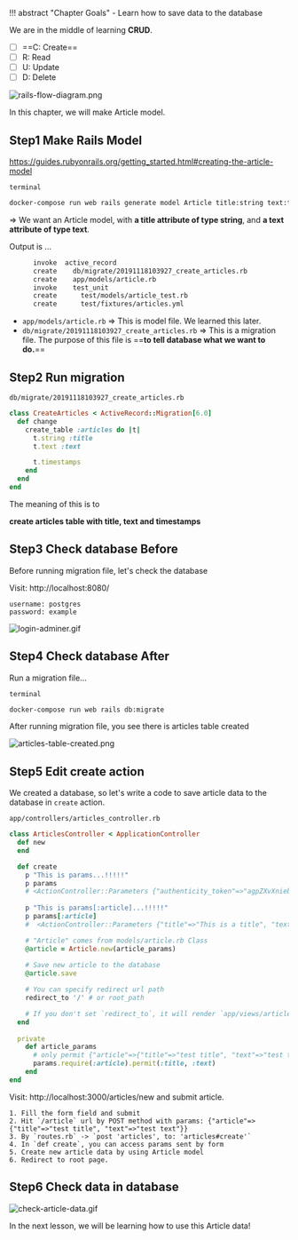 !!! abstract "Chapter Goals"
    - Learn how to save data to the database

We are in the middle of learning **CRUD**.

* [ ] ==C: Create==
* [ ] R: Read
* [ ] U: Update
* [ ] D: Delete

![rails-flow-diagram.png](https://storage.googleapis.com/coderhackers-assets/the-complete-webdev-with-rails-2020/rails-guide-basics/rails-flow-diagram.png)


In this chapter, we will make Article model.

## Step1 Make Rails Model

https://guides.rubyonrails.org/getting_started.html#creating-the-article-model

`terminal`
```bash
docker-compose run web rails generate model Article title:string text:text
```
=> We want an Article model, with **a title attribute of type string**, and **a text attribute of type text**.

Output is ...

```bash hl_lines="2 3"
      invoke  active_record
      create    db/migrate/20191118103927_create_articles.rb
      create    app/models/article.rb
      invoke    test_unit
      create      test/models/article_test.rb
      create      test/fixtures/articles.yml
```

- `app/models/article.rb`
=> This is model file. We learned this later.
- `db/migrate/20191118103927_create_articles.rb`
=> This is a migration file. The purpose of this file is ==**to tell database what we want to do.**==


## Step2 Run migration
`db/migrate/20191118103927_create_articles.rb`
```ruby hl_lines="3"
class CreateArticles < ActiveRecord::Migration[6.0]
  def change
    create_table :articles do |t|
      t.string :title
      t.text :text

      t.timestamps
    end
  end
end
```

The meaning of this is to

**create articles table with title, text and timestamps**


## Step3 Check database **Before**

Before running migration file, let's check the database

Visit: http://localhost:8080/

```
username: postgres
password: example
```

![login-adminer.gif](https://storage.googleapis.com/coderhackers-assets/the-complete-webdev-with-rails-2020/rails-guide-basics/login-adminer.gif)


## Step4 Check database **After**

Run a migration file...

`terminal`
```bash
docker-compose run web rails db:migrate
```

After running migration file, you see there is articles table created

![articles-table-created.png](https://storage.googleapis.com/coderhackers-assets/the-complete-webdev-with-rails-2020/rails-guide-basics/articles-table-created.png)

## Step5 Edit **create** action
We created a database, so let's write a code to save article data to the database in `create` action.

`app/controllers/articles_controller.rb`
```ruby
class ArticlesController < ApplicationController
  def new
  end

  def create
    p "This is params...!!!!!"
    p params
    # <ActionController::Parameters {"authenticity_token"=>"agpZXvXnieb3Sj+us7Xr2ZVqaTwu29OZULDPrlFj6pdhLWO8vraoFXfuCsLMMuHxYPvyBTfxqOF1l6CGXtY1dA==", "article"=>{"title"=>"tetete", "text"=>"jiojio"}, "commit"=>"Save Article", "controller"=>"articles", "action"=>"create"} permitted: false>
    
    p "This is params[:article]...!!!!!"
    p params[:article]
    #  <ActionController::Parameters {"title"=>"This is a title", "text"=>"hogehoge text"} permitted: false>

    # "Article" comes from models/article.rb Class
    @article = Article.new(article_params)
    
    # Save new article to the database
    @article.save

    # You can specify redirect url path
    redirect_to '/' # or root_path

    # If you don't set `redirect_to`, it will render `app/views/articles/create.html.erb`
  end
   
  private
    def article_params
      # only permit {"article"=>{"title"=>"test title", "text"=>"test text"}} like this
      params.require(:article).permit(:title, :text)
    end
end
```

Visit: http://localhost:3000/articles/new and submit article.

```
1. Fill the form field and submit
2. Hit `/article` url by POST method with params: {"article"=>{"title"=>"test title", "text"=>"test text"}}
3. By `routes.rb` -> `post 'articles', to: 'articles#create'`
4. In `def create`, you can access params sent by form
5. Create new article data by using Article model
6. Redirect to root page.
```


## Step6 Check data in database
![check-article-data.gif](https://storage.googleapis.com/coderhackers-assets/the-complete-webdev-with-rails-2020/rails-guide-basics/check-article-data.gif)

In the next lesson, we will be learning how to use this Article data!